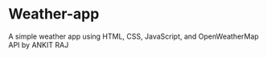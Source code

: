 # Weather-app
 A simple weather app using HTML, CSS, JavaScript, and OpenWeatherMap API by ANKIT RAJ
